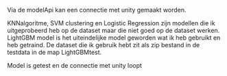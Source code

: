 Via de modelApi kan een connectie met unity gemaakt worden. 

KNNalgoritme, SVM clustering en Logistic Regression zijn modellen die ik uitgeprobeerd heb op de dataset maar die niet goed op de dataset werken. 
LightGBM model is het uiteindelijke model geworden wat ik heb gebruikt en heb getraind. De dataset die ik gebruik hebt zit als zip bestand in de testdata in de map LightGBMtest. 

Model is getest en de connectie met unity loopt
